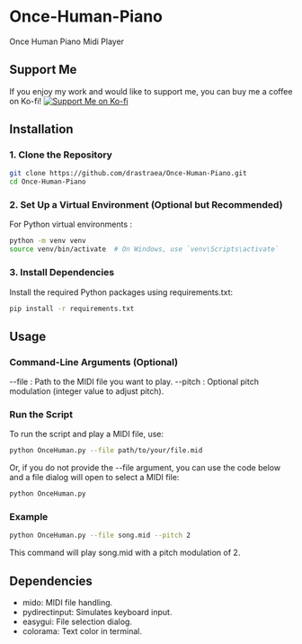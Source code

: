 # Once-Human-Piano
Once Human Piano Midi Player

## Support Me
If you enjoy my work and would like to support me, you can buy me a coffee on Ko-fi!
[![Support Me on Ko-fi](https://ko-fi.com/img/githubbutton_sm.svg)](https://ko-fi.com/drastraea)

## Installation

### 1. Clone the Repository
```bash
git clone https://github.com/drastraea/Once-Human-Piano.git
cd Once-Human-Piano
```

### 2. Set Up a Virtual Environment (Optional but Recommended)
For Python virtual environments :
```bash
python -m venv venv
source venv/bin/activate  # On Windows, use `venv\Scripts\activate`
```

### 3. Install Dependencies
Install the required Python packages using requirements.txt:
```bash
pip install -r requirements.txt
```


## Usage
### Command-Line Arguments (Optional)
--file : Path to the MIDI file you want to play.
--pitch : Optional pitch modulation (integer value to adjust pitch).

### Run the Script
To run the script and play a MIDI file, use:
```bash
python OnceHuman.py --file path/to/your/file.mid
```
Or, if you do not provide the --file argument, you can use the code below and a file dialog will open to select a MIDI file:
```bash
python OnceHuman.py
```

### Example
```bash
python OnceHuman.py --file song.mid --pitch 2
```
This command will play song.mid with a pitch modulation of 2.


## Dependencies
- mido: MIDI file handling.
- pydirectinput: Simulates keyboard input.
- easygui: File selection dialog.
- colorama: Text color in terminal.
